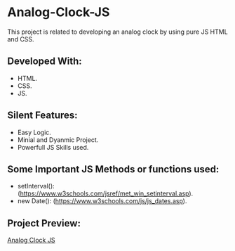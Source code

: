# Analog-Clock-JS

This project is related to developing an analog clock by using pure JS HTML and CSS.

## Developed With:

* HTML.
* CSS.
* JS.

## Silent Features:

* Easy Logic.
* Minial and Dyanmic Project.
* Powerfull JS Skills used.

## Some Important JS Methods or functions used:

* setInterval(): (https://www.w3schools.com/jsref/met_win_setinterval.asp).
* new Date(): (https://www.w3schools.com/js/js_dates.asp).

## Project Preview:

[Analog Clock JS](https://alitahir4024.github.io/Analog-Clock-JS/)

